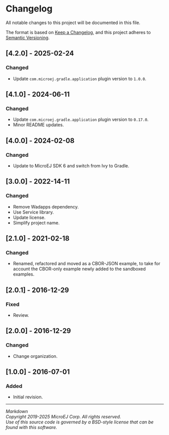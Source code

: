 # Changelog

All notable changes to this project will be documented in this file.

The format is based on [Keep a Changelog](https://keepachangelog.com/en/1.0.0/),
and this project adheres to [Semantic Versioning](https://semver.org/spec/v2.0.0.html).

## [4.2.0] - 2025-02-24

### Changed

- Update ``com.microej.gradle.application`` plugin version to `1.0.0`.

## [4.1.0] - 2024-06-11

### Changed

- Update ``com.microej.gradle.application`` plugin version to `0.17.0`.
- Minor README updates.

## [4.0.0] - 2024-02-08

### Changed

  - Update to MicroEJ SDK 6 and switch from Ivy to Gradle.

## [3.0.0] - 2022-14-11

### Changed

  - Remove Wadapps dependency.
  - Use Service library.
  - Update license.
  - Simplify project name.

## [2.1.0] - 2021-02-18

### Changed

  - Renamed, refactored and moved as a CBOR-JSON example, to take for account the CBOR-only example newly added to the sandboxed examples.

## [2.0.1] - 2016-12-29

### Fixed

  - Review.
  
## [2.0.0] - 2016-12-29

### Changed

  - Change organization.

## [1.0.0] - 2016-07-01

### Added

  - Initial revision.

---  
_Markdown_   
_Copyright 2019-2025 MicroEJ Corp. All rights reserved._   
_Use of this source code is governed by a BSD-style license that can be found with this software._   